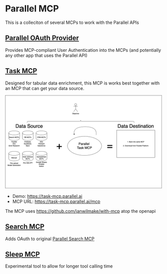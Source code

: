 # Parallel MCP

This is a colleciton of several MCPs to work with the Parallel APIs

## [Parallel OAuth Provider](parallel-oauth-provider)

Provides MCP-compliant User Authentication into the MCPs (and potentially any other app that uses the Parallel API)

## [Task MCP](task-mcp)

Designed for tabular data enrichment, this MCP is works best together with an MCP that can get your data source.

![](mcp-apps.drawio.png)

- Demo: https://task-mcp.parallel.ai
- MCP URL: https://task-mcp.parallel.ai/mcp

The MCP uses https://github.com/janwilmake/with-mcp atop the openapi

## [Search MCP](search-mcp)

Adds OAuth to original [Parallel Search MCP](https://docs.parallel.ai/features/remote-mcp)

## [Sleep MCP](sleep-mcp)

Experimental tool to allow for longer tool calling time
